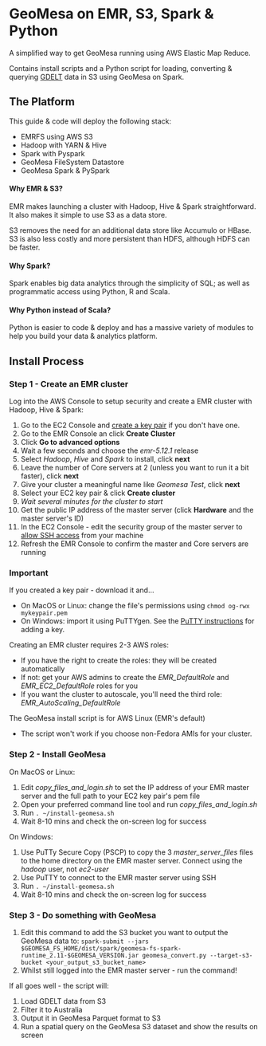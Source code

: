 # GeoMesa on EMR, S3, Spark & Python
A simplified way to get GeoMesa running using AWS Elastic Map Reduce.

Contains install scripts and a Python script for loading, converting & querying [GDELT](https://www.gdeltproject.org/) data in S3 using GeoMesa on Spark.

## The Platform

This guide & code will deploy the following stack:

- EMRFS using AWS S3
- Hadoop with YARN & Hive
- Spark with Pyspark
- GeoMesa FileSystem Datastore
- GeoMesa Spark & PySpark

#### Why EMR & S3?
EMR makes launching a cluster with Hadoop, Hive & Spark straightforward. It also makes it simple to use S3 as a data store.

S3 removes the need for an additional data store like Accumulo or HBase. S3 is also less costly and more persistent than HDFS, although HDFS can be faster.

#### Why Spark?
Spark enables big data analytics through the simplicity of SQL; as well as programmatic access using Python, R and Scala.

#### Why Python instead of Scala?
Python is easier to code & deploy and has a massive variety of modules to help you build your data & analytics platform. 

## Install Process

### Step 1 - Create an EMR cluster
Log into the AWS Console to setup security and create a EMR cluster with Hadoop, Hive & Spark:
1. Go to the EC2 Console and [create a key pair](https://docs.aws.amazon.com/AWSEC2/latest/UserGuide/ec2-key-pairs.html#having-ec2-create-your-key-pair) if you don't have one.
1. Go to the EMR Console an click **Create Cluster**
1. Click **Go to advanced options**
1. Wait a few seconds and choose the *emr-5.12.1* release
1. Select *Hadoop*, *Hive* and *Spark* to install, click **next**
1. Leave the number of Core servers at 2 (unless you want to run it a bit faster), click **next**
1. Give your cluster a meaningful name like *Geomesa Test*, click **next**
1. Select your EC2 key pair & click **Create cluster**
1. *Wait several minutes for the cluster to start*
1. Get the public IP address of the master server (click **Hardware** and the master server's ID)
1. In the EC2 Console - edit the security group of the master server to [allow SSH access](https://docs.aws.amazon.com/AWSEC2/latest/UserGuide/authorizing-access-to-an-instance.html) from your machine
1. Refresh the EMR Console to confirm the master and Core servers are running

### Important
If you created a key pair - download it and...
- On MacOS or Linux: change the file's permissions using `chmod og-rwx mykeypair.pem`
- On Windows: import it using PuTTYgen. See the [PuTTY instructions](https://docs.aws.amazon.com/AWSEC2/latest/UserGuide/putty.html) for adding a key.

Creating an EMR cluster requires 2-3 AWS roles:
- If you have the right to create the roles: they will be created automatically
- If not: get your AWS admins to create the *EMR_DefaultRole* and *EMR_EC2_DefaultRole* roles for you
- If you want the cluster to autoscale, you'll need the third role: *EMR_AutoScaling_DefaultRole*

The GeoMesa install script is for AWS Linux (EMR's default)
- The script won't work if you choose non-Fedora AMIs for your cluster.

### Step 2 - Install GeoMesa

On MacOS or Linux: 
1. Edit *copy_files_and_login.sh* to set the IP address of your EMR master server and the full path to your EC2 key pair's pem file
1. Open your preferred command line tool and run *copy_files_and_login.sh*
1. Run `. ~/install-geomesa.sh`
1. Wait 8-10 mins and check the on-screen log for success

On Windows:
1. Use PuTTy Secure Copy (PSCP) to copy the 3 *master_server_files* files to the home directory on the EMR master server. Connect using the *hadoop* user, not *ec2-user*
1. Use PuTTY to connect to the EMR master server using SSH
1. Run `. ~/install-geomesa.sh`
1. Wait 8-10 mins and check the on-screen log for success

### Step 3 - Do something with GeoMesa

1. Edit this command to add the S3 bucket you want to output the GeoMesa data to: `spark-submit --jars $GEOMESA_FS_HOME/dist/spark/geomesa-fs-spark-runtime_2.11-$GEOMESA_VERSION.jar geomesa_convert.py --target-s3-bucket <your_output_s3_bucket_name>`
1. Whilst still logged into the EMR master server - run the command!

If all goes well - the script will:
1. Load GDELT data from S3
1. Filter it to Australia
1. Output it in GeoMesa Parquet format to S3
1. Run a spatial query on the GeoMesa S3 dataset and show the results on screen

